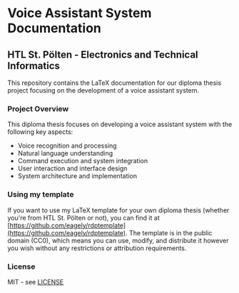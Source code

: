 # Voice Assistant System Documentation
## HTL St. Pölten - Electronics and Technical Informatics

This repository contains the LaTeX documentation for our diploma thesis project focusing on the development of a voice assistant system.

### Project Overview

This diploma thesis focuses on developing a voice assistant system with the following key aspects:
- Voice recognition and processing
- Natural language understanding
- Command execution and system integration
- User interaction and interface design
- System architecture and implementation

### Using my template

If you want to use my LaTeX template for your own diploma thesis (whether you're from HTL St. Pölten or not), you can find it at [https://github.com/eagely/rdptemplate](https://github.com/eagely/rdptemplate). The template is in the public domain (CC0), which means you can use, modify, and distribute it however you wish without any restrictions or attribution requirements.

### License

MIT - see [LICENSE](LICENSE)
